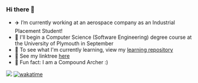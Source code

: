 ### Hi there 👋

- ✈️ I’m currently working at an aerospace company as an Industrial Placement Student!
- 📖 I'll begin a Computer Science (Software Engineering) degree course at the University of Plymouth in September
- 🌱 To see what I'm currently learning, view my [learning repository](https://github.com/corey-richardson/learning)
- 🌳 See my linktree [here](https://linktr.ee/coreyrichardson)
- 🏹 Fun fact: I am a Compound Archer :)
<!-- - 😄 Pronouns: ... -->

![](https://wakatime.com/share/@coreyrichardson/f215ccbb-d53b-4186-81ae-d35f43c226c5.svg)
[![wakatime](https://wakatime.com/badge/user/55c30436-1509-4eb9-9f18-fa9b7c6060c4.svg)](https://wakatime.com/@55c30436-1509-4eb9-9f18-fa9b7c6060c4)


<!-- &layout=compact --!>

